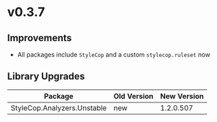 # v0.3.7

## Improvements

- All packages include `StyleCop` and a custom `stylecop.ruleset` now

## Library Upgrades

| Package                     | Old Version | New Version |
| --------------------------- | ----------- | ----------- |
| StyleCop.Analyzers.Unstable | new         | 1.2.0.507   |
